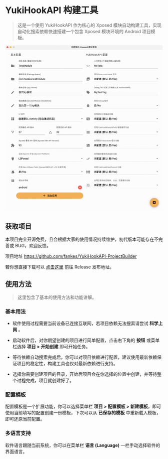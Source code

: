 # YukiHookAPI 构建工具

> 这是一个使用 YukiHookAPI 作为核心的 Xposed 模块自动构建工具，实现自动化搜索依赖快速搭建一个包含 Xposed 模块环境的 Android 项目模板。

<img src="../img-src/yukihookapi-projectbuilder.png" width = "720"/>

## 获取项目

本项目完全开源免费，且会根据大家的使用情况持续维护，初代版本可能存在不完善或 BUG，欢迎反馈。

项目地址 https://github.com/fankes/YukiHookAPI-ProjectBuilder

若你想直接下载可以 [点击这里](https://github.com/fankes/YukiHookAPI-ProjectBuilder/releases) 前往 Release 发布地址。

## 使用方法

> 这里包含了基本的使用方法和功能讲解。

### 基本用法

- 软件使用过程需要当前设备已连接互联网，若项目依赖无法搜索请尝试 **科学上网** 。

- 启动软件后，对你期望创建的项目进行简单配置，点击右下角的 **按钮** 或菜单栏选择 **项目 > 开始创建** 即可开始任务。

- 等待依赖自动搜索完成后，你可以对项目依赖进行配置，建议使用最新依赖保证项目的稳定性，构建工具也仅对最新依赖进行支持。

- 选择你需要创建项目的目录，开始后项目会在你选择的位置中创建，并等待整个过程完成，项目就创建好了。

### 配置模板

配置模板是一个扩展功能，你可以选择菜单栏 **项目 > 配置模板 > 新建模板**，即可使用当前填写的配置创建一份模板，下次可以从 **已保存的模板** 中重新载入模板，即可还原当前配置。

### 多语言支持

软件语言跟随当前系统，你可以在菜单栏 **语言 (Language)** 一栏手动选择软件的界面语言。